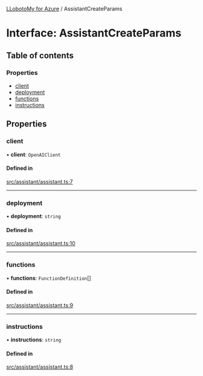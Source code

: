 [LLobotoMy for Azure](../README.md) / AssistantCreateParams

# Interface: AssistantCreateParams

## Table of contents

### Properties

- [client](AssistantCreateParams.md#client)
- [deployment](AssistantCreateParams.md#deployment)
- [functions](AssistantCreateParams.md#functions)
- [instructions](AssistantCreateParams.md#instructions)

## Properties

### client

• **client**: `OpenAIClient`

#### Defined in

[src/assistant/assistant.ts:7](https://github.com/paztek/llobotomy-azure/blob/1acaa38/src/assistant/assistant.ts#L7)

___

### deployment

• **deployment**: `string`

#### Defined in

[src/assistant/assistant.ts:10](https://github.com/paztek/llobotomy-azure/blob/1acaa38/src/assistant/assistant.ts#L10)

___

### functions

• **functions**: `FunctionDefinition`[]

#### Defined in

[src/assistant/assistant.ts:9](https://github.com/paztek/llobotomy-azure/blob/1acaa38/src/assistant/assistant.ts#L9)

___

### instructions

• **instructions**: `string`

#### Defined in

[src/assistant/assistant.ts:8](https://github.com/paztek/llobotomy-azure/blob/1acaa38/src/assistant/assistant.ts#L8)
